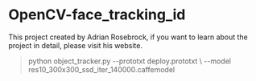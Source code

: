 # OpenCV-face_tracking_id

This project created by Adrian Rosebrock, if you want to learn about the project in detail, please visit his website.
> python object_tracker.py --prototxt deploy.prototxt \\ --model res10_300x300_ssd_iter_140000.caffemodel
